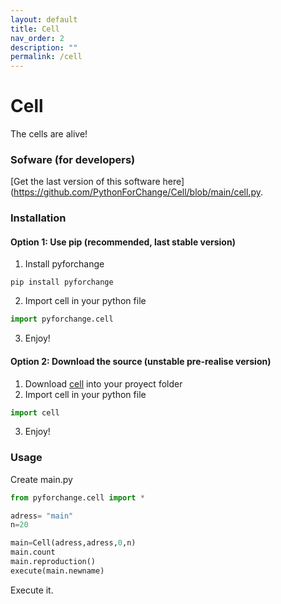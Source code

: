 ```yaml
---
layout: default
title: Cell
nav_order: 2
description: ""
permalink: /cell
---
```


# Cell
The cells are alive!

### Sofware (for developers)

[Get the last version of this software here](https://github.com/PythonForChange/Cell/blob/main/cell.py.

### Installation
#### Option 1: Use pip (recommended, last stable version)
1. Install pyforchange
```
pip install pyforchange
```
2. Import cell in your python file
```python
import pyforchange.cell
```
3. Enjoy!

#### Option 2: Download the source (unstable pre-realise version)
1. Download [cell](https://github.com/PythonForChange/Cell/blob/main/cell.py) into your proyect folder
2. Import cell in your python file
```python
import cell
```
3. Enjoy!

### Usage
Create main.py
```python
from pyforchange.cell import *

adress= "main"
n=20

main=Cell(adress,adress,0,n)
main.count
main.reproduction()
execute(main.newname)
```

Execute it.
